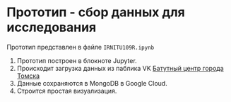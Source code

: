 # Прототип - сбор данных для исследования

Прототип представлен в файле `IRNITU109R.ipynb`

1. Прототип построен в блокноте Jupyter.
2. Происходит загрузка данных из паблика VK [Батутный центр города Томска](https://vk.com/club95095088)
3. Данные сохраняются в MongoDB в Google Cloud.
4. Строится простая визуализация.
